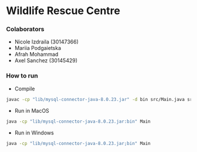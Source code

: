 # Wildlife Rescue Centre

### Colaborators

- Nicole Izdraila (30147366)
- Mariia Podgaietska
- Afrah Mohammad
- Axel Sanchez (30145429)

### How to run

- Compile

```bash
javac -cp "lib/mysql-connector-java-8.0.23.jar" -d bin src/Main.java src/Models/*.java
```

- Run in MacOS

```bash
java -cp "lib/mysql-connector-java-8.0.23.jar:bin" Main
```

- Run in Windows

```bash
java -cp "lib/mysql-connector-java-8.0.23.jar;bin" Main
```
